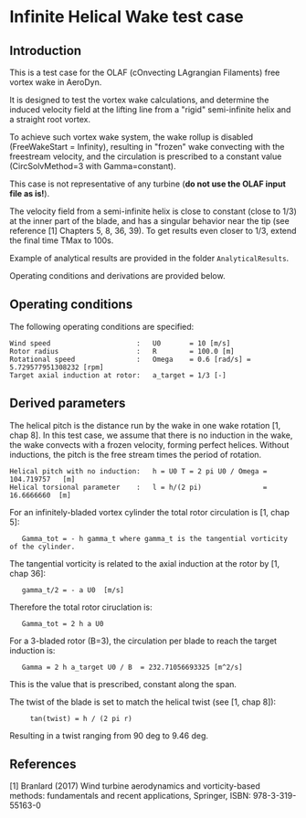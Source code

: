 # Infinite Helical Wake test case

## Introduction
This is a test case for the OLAF (cOnvecting LAgrangian Filaments) free vortex wake in AeroDyn. 

It is designed to test the vortex wake calculations, and determine the induced velocity field at the lifting line from a "rigid" semi-infinite helix and a straight root vortex.

To achieve such vortex wake system, the wake rollup is disabled (FreeWakeStart = Infinity), resulting in "frozen" wake convecting with the freestream velocity, and the circulation is prescribed to a constant value (CircSolvMethod=3 with Gamma=constant).

This case is not representative of any turbine (**do not use the OLAF input file as is!**).

The velocity field from a semi-infinite helix is close to constant (close to 1/3) at the inner part of the blade, and has a singular behavior near the tip (see reference [1] Chapters 5, 8, 36, 39).
To get results even closer to 1/3, extend the final time TMax to 100s. 

Example of analytical results are provided in the folder `AnalyticalResults`. 

Operating conditions and derivations are provided below.

## Operating conditions

The following operating conditions are specified:

    Wind speed                     :   U0       = 10 [m/s]
    Rotor radius                   :   R        = 100.0 [m]
    Rotational speed               :   Omega    = 0.6 [rad/s] = 5.729577951308232 [rpm]
    Target axial induction at rotor:   a_target = 1/3 [-]
    
## Derived parameters

The helical pitch is the distance run by the wake in one wake rotation [1, chap 8]. 
In this test case, we assume that there is no induction in the wake, the wake convects with
a frozen velocity, forming perfect helices.
Without inductions, the pitch is the free stream times the period of rotation.

    Helical pitch with no induction:   h = U0 T = 2 pi U0 / Omega =  104.719757   [m]
    Helical torsional parameter    :   l = h/(2 pi)               =   16.6666660  [m]  
    
For an infinitely-bladed vortex cylinder the total rotor circulation is [1, chap 5]:

       Gamma_tot = - h gamma_t where gamma_t is the tangential vorticity of the cylinder.

The tangential vorticity is related to the axial induction at the rotor by [1, chap 36]:

       gamma_t/2 = - a U0  [m/s]

Therefore the total rotor ciruclation is:

       Gamma_tot = 2 h a U0

For a 3-bladed rotor (B=3), the circulation per blade to reach the target induction is:

       Gamma = 2 h a_target U0 / B  = 232.71056693325 [m^2/s]

This is the value that is prescribed, constant along the span.

The twist of the blade is set to match the helical twist (see [1, chap 8]):

         tan(twist) = h / (2 pi r)

Resulting in a twist ranging from 90 deg to 9.46 deg.


## References
[1] Branlard (2017) Wind turbine aerodynamics and vorticity-based methods: fundamentals and recent applications, Springer, ISBN: 978-3-319-55163-0
